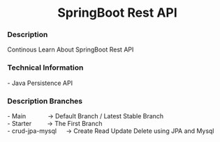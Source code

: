 <h1 align="center">
   SpringBoot Rest API
</h1>

<h3>
   Description
</h3>
Continous Learn About SpringBoot Rest API

<h3>
   Technical Information
</h3>
- Java Persistence API

<h3> Description Branches </h3>
- Main &emsp;&emsp;&emsp; -> Default Branch / Latest Stable Branch <br/>
- Starter &emsp;&emsp; -> The First Branch <br/>
- crud-jpa-mysql &emsp; -> Create Read Update Delete using JPA and Mysql
